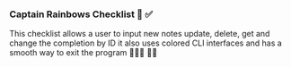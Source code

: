 ### Captain Rainbows Checklist 🌈 ✅
This checklist allows a user to input new notes 
update, delete, get and change the completion by ID 
it also uses colored CLI interfaces and has a smooth way to exit
the program 👨🏻‍💻 🕺🏻